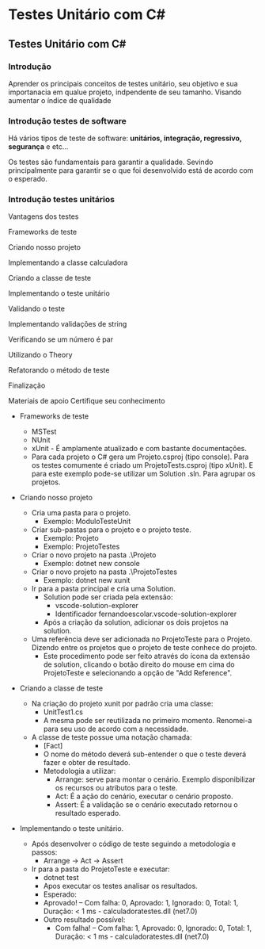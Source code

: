 # Testes Unitário com C#

## Testes Unitário com C#

### Introdução

  Aprender os principais conceitos de testes unitário, seu objetivo e sua importanacia em qualue projeto, indpendente de seu tamanho. Visando aumentar o índice de qualidade

### Introdução testes de software

  Há vários tipos de teste de software: **unitários, integração, regressivo, segurança** e etc... 

  Os testes são fundamentais para garantir a qualidade. Sevindo principalmente para garantir se o que foi desenvolvido está de acordo com o esperado.
  
### Introdução testes unitários

  
  

Vantagens dos testes

Frameworks de teste

Criando nosso projeto

Implementando a classe calculadora

Criando a classe de teste

Implementando o teste unitário

Validando o teste

Implementando validações de string

Verificando se um número é par

Utilizando o Theory

Refatorando o método de teste

Finalização

Materiais de apoio
Certifique seu conhecimento



- Frameworks de teste
  - MSTest
  - NUnit
  - xUnit - É amplamente atualizado e com bastante documentações.
  - Para cada projeto o C# gera um Projeto.csproj (tipo console). Para os testes comumente é criado um ProjetoTests.csproj (tipo xUnit). E para este exemplo pode-se utilizar um Solution .sln. Para agrupar os projetos.

- Criando nosso projeto
  - Cria uma pasta para o projeto.
    - Exemplo: ModuloTesteUnit
  - Criar sub-pastas para o projeto e o projeto teste.
    - Exemplo: Projeto   
    - Exemplo: ProjetoTestes
  - Criar o novo projeto na pasta .\Projeto
    - Exemplo: dotnet new console
  - Criar o novo projeto na pasta .\ProjetoTestes
    - Exemplo: dotnet new xunit
  - Ir para a pasta principal e cria uma Solution.
    - Solution pode ser criada pela extensão:
      - vscode-solution-explorer
      - Identificador fernandoescolar.vscode-solution-explorer
    - Após a criação da solution, adicionar os dois projetos na solution.
  - Uma referência deve ser adicionada no ProjetoTeste para o Projeto. Dizendo entre os projetos que o projeto de teste conhece do projeto.
    - Este procedimento pode ser feito através do ícona da extensão de solution, clicando o botão direito do mouse em cima do ProjetoTeste e selecionando a opção de "Add Reference".
    
- Criando a classe de teste
  - Na criação do projeto xunit por padrão cria uma classe:
    - UnitTest1.cs 
    - A mesma pode ser reutilizada no primeiro momento. Renomei-a para seu uso de acordo com a necessidade.
  - A classe de teste possue uma notação chamada:
    - [Fact]
    - O nome do método deverá sub-entender o que o teste deverá fazer e obter de resultado.
    - Metodologia a utilizar:
      - Arrange: serve para montar o cenário. Exemplo disponibilizar os recursos ou atributos para o teste.
      - Act: É a ação do cenário, executar o cenário proposto.
      - Assert: É a validação se o cenário executado retornou o resultado esperado.

- Implementando o teste unitário.
  - Após desenvolver o código de teste seguindo a metodologia e passos:
    - Arrange -> Act -> Assert
  - Ir para a pasta do ProjetoTeste e executar:
    - dotnet test
    - Apos executar os testes analisar os resultados.
    - Esperado:
    - Aprovado!  – Com falha:     0, Aprovado:     1, Ignorado:     0, Total:     1, Duração: < 1 ms - calculadoratestes.dll (net7.0)
    - Outro resultado possível: 
      - Com falha! – Com falha:     1, Aprovado:     0, Ignorado:     0, Total:     1, Duração: < 1 ms - calculadoratestes.dll (net7.0)
	

  
    
    
